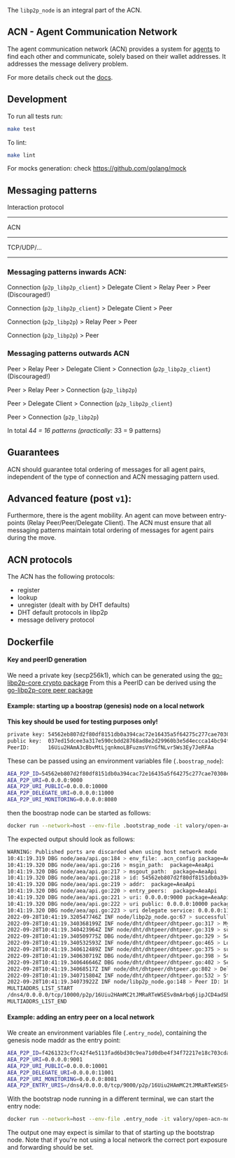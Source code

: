 
The `libp2p_node` is an integral part of the ACN.

## ACN - Agent Communication Network

The agent communication network (ACN) provides a system for [agents](https://github.com/valory-xyz/open-aea) 
to find each other and communicate, solely based on their wallet addresses. 
It addresses the message delivery problem.

For more details check out the [docs](https://valory-xyz.github.io/open-aea/acn/).

## Development

To run all tests run:

``` bash
make test
```

To lint:

``` bash
make lint
```

For mocks generation:
check https://github.com/golang/mock

## Messaging patterns

Interaction protocol
___
ACN
___
TCP/UDP/...
___

### Messaging patterns inwards ACN:


Connection (`p2p_libp2p_client`) > Delegate Client > Relay Peer > Peer (Discouraged!)

Connection (`p2p_libp2p_client`)  > Delegate Client > Peer

Connection (`p2p_libp2p`) > Relay Peer > Peer

Connection (`p2p_libp2p`) > Peer


### Messaging patterns outwards ACN


Peer > Relay Peer > Delegate Client > Connection (`p2p_libp2p_client`) (Discouraged!)

Peer > Relay Peer > Connection (`p2p_libp2p`)

Peer > Delegate Client > Connection (`p2p_libp2p_client`)

Peer > Connection (`p2p_libp2p`)


In total 4*4 = 16 patterns (practically: 3*3 = 9 patterns)

## Guarantees

ACN should guarantee total ordering of messages for all agent pairs, independent of the type of connection and ACN messaging pattern used.

## Advanced feature (post `v1`):

Furthermore, there is the agent mobility. An agent can move between entry-points (Relay Peer/Peer/Delegate Client). The ACN must ensure that all messaging patterns maintain total ordering of messages for agent pairs during the move.

## ACN protocols

The ACN has the following protocols:

- register
- lookup
- unregister (dealt with by DHT defaults)
- DHT default protocols in libp2p
- message delivery protocol

## Dockerfile


#### Key and peerID generation
We need a private key (secp256k1), which can be generated using the
[go-libp2p-core crypto package](https://pkg.go.dev/github.com/libp2p/go-libp2p-core/crypto#GenerateSecp256k1Key)
From this a PeerID can be derived using the
[go-libp2p-core peer package](https://pkg.go.dev/github.com/libp2p/go-libp2p-core/peer)


#### Example: starting up a boostrap (genesis) node on a local network
**This key should be used for testing purposes only!**
```bash
private key: 54562eb807d2f80df8151db0a394cac72e16435a5f64275c277cae70308e8b24
public key:  037ed15dcee3a317e590cbdd28768ad8e2d29960b3e5d4eccca14bc94f83747f09
PeerID:      16Uiu2HAmA3cBbvMtLjqnkmoLBFuzmsVYnGfNLvr5Ws3Ey7JeRFAa
```

These can be passed using an environment variables file (`.boostrap_node`):
```bash
AEA_P2P_ID=54562eb807d2f80df8151db0a394cac72e16435a5f64275c277cae70308e8b24
AEA_P2P_URI=0.0.0.0:9000
AEA_P2P_URI_PUBLIC=0.0.0.0:10000
AEA_P2P_DELEGATE_URI=0.0.0.0:11000
AEA_P2P_URI_MONITORING=0.0.0.0:8080
```

then the boostrap node can be started as follows: 
```bash
docker run --network=host --env-file .bootstrap_node -it valory/open-acn-node:latest --config-from-env
```

The expected output should look as follows:
```bash
WARNING: Published ports are discarded when using host network mode
10:41:19.319 DBG node/aea/api.go:184 > env_file: .acn_config package=AeaApi
10:41:19.320 DBG node/aea/api.go:216 > msgin_path:  package=AeaApi
10:41:19.320 DBG node/aea/api.go:217 > msgout_path:  package=AeaApi
10:41:19.320 DBG node/aea/api.go:218 > id: 54562eb807d2f80df8151db0a394cac72e16435a5f64275c277cae70308e8b24 package=AeaApi
10:41:19.320 DBG node/aea/api.go:219 > addr:  package=AeaApi
10:41:19.320 DBG node/aea/api.go:220 > entry_peers:  package=AeaApi
10:41:19.320 DBG node/aea/api.go:221 > uri: 0.0.0.0:9000 package=AeaApi
10:41:19.320 DBG node/aea/api.go:222 > uri public: 0.0.0.0:10000 package=AeaApi
10:41:19.320 DBG node/aea/api.go:223 > uri delegate service: 0.0.0.0:11000 package=AeaApi
2022-09-28T10:41:19.320547746Z INF node/libp2p_node.go:67 > successfully initialized API to AEA!
2022-09-28T10:41:19.340368199Z INF node/dht/dhtpeer/dhtpeer.go:317 > My Peer ID is 16Uiu2HAmMC2tJMRaRTeWSESv8mArbq6jipJCD4adSBcBLsbc7cSL package=DHTPeer peerid=16Uiu2HAmMC2tJMRaRTeWSESv8mArbq6jipJCD4adSBcBLsbc7cSL
2022-09-28T10:41:19.340423964Z INF node/dht/dhtpeer/dhtpeer.go:319 > successfully created libp2p node! package=DHTPeer peerid=16Uiu2HAmMC2tJMRaRTeWSESv8mArbq6jipJCD4adSBcBLsbc7cSL
2022-09-28T10:41:19.340509775Z DBG node/dht/dhtpeer/dhtpeer.go:329 > Setting /aea-register/0.1.0 stream... package=DHTPeer peerid=16Uiu2HAmMC2tJMRaRTeWSESv8mArbq6jipJCD4adSBcBLsbc7cSL
2022-09-28T10:41:19.340532593Z INF node/dht/dhtpeer/dhtpeer.go:465 > Load records from store ./agent_records_store_16Uiu2HAmMC2tJMRaRTeWSESv8mArbq6jipJCD4adSBcBLsbc7cSL package=DHTPeer peerid=16Uiu2HAmMC2tJMRaRTeWSESv8mArbq6jipJCD4adSBcBLsbc7cSL
2022-09-28T10:41:19.340612489Z INF node/dht/dhtpeer/dhtpeer.go:375 > successfully loaded 0 agents package=DHTPeer peerid=16Uiu2HAmMC2tJMRaRTeWSESv8mArbq6jipJCD4adSBcBLsbc7cSL
2022-09-28T10:41:19.340630719Z DBG node/dht/dhtpeer/dhtpeer.go:398 > Setting /aea-address/0.1.0 stream... package=DHTPeer peerid=16Uiu2HAmMC2tJMRaRTeWSESv8mArbq6jipJCD4adSBcBLsbc7cSL
2022-09-28T10:41:19.340646646Z DBG node/dht/dhtpeer/dhtpeer.go:402 > Setting /aea/0.1.0 stream... package=DHTPeer peerid=16Uiu2HAmMC2tJMRaRTeWSESv8mArbq6jipJCD4adSBcBLsbc7cSL
2022-09-28T10:41:19.34068517Z INF node/dht/dhtpeer/dhtpeer.go:802 > DelegateService listening for new connections... package=DHTPeer peerid=16Uiu2HAmMC2tJMRaRTeWSESv8mArbq6jipJCD4adSBcBLsbc7cSL
2022-09-28T10:41:19.340715804Z INF node/dht/dhtpeer/dhtpeer.go:532 > Starting monitoring service: Prometheus at 8080 package=DHTPeer peerid=16Uiu2HAmMC2tJMRaRTeWSESv8mArbq6jipJCD4adSBcBLsbc7cSL
2022-09-28T10:41:19.34073922Z INF node/libp2p_node.go:148 > Peer ID: 16Uiu2HAmMC2tJMRaRTeWSESv8mArbq6jipJCD4adSBcBLsbc7cSL
MULTIADDRS_LIST_START
/dns4/0.0.0.0/tcp/10000/p2p/16Uiu2HAmMC2tJMRaRTeWSESv8mArbq6jipJCD4adSBcBLsbc7cSL
MULTIADDRS_LIST_END
```

#### Example: adding an entry peer on a local network

We create an environment variables file (`.entry_node`), containing the genesis node maddr as the entry point:
```bash
AEA_P2P_ID=f4261323cf7c42f4e5113fad6bd30c9ea71d0dbe4f34f72217e18c703cda4011
AEA_P2P_URI=0.0.0.0:9001
AEA_P2P_URI_PUBLIC=0.0.0.0:10001
AEA_P2P_DELEGATE_URI=0.0.0.0:11001
AEA_P2P_URI_MONITORING=0.0.0.0:8081
AEA_P2P_ENTRY_URIS=/dns4/0.0.0.0/tcp/9000/p2p/16Uiu2HAmMC2tJMRaRTeWSESv8mArbq6jipJCD4adSBcBLsbc7cSL
```

With the bootstrap node running in a different terminal, we can start the entry node:
```bash
docker run --network=host --env-file .entry_node -it valory/open-acn-node:latest --config-from-env
```

The output one may expect is similar to that of starting up the bootstrap node.
Note that if you're not using a local network the correct port exposure and forwarding should be set.
